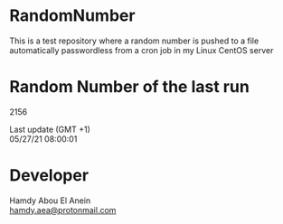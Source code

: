# RandomNumber    
This is a test repository where a random number is pushed to a file automatically passwordless from a cron job in my Linux CentOS server    
# Random Number of the last run   
2156
      
Last update (GMT +1)    
05/27/21 08:00:01
# Developer    
Hamdy Abou El Anein   
hamdy.aea@protonmail.com
